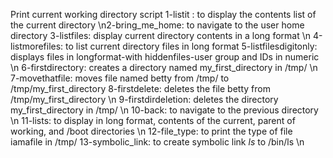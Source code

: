 Print current working directory script
1-listit : to display the contents list of the current directory
\n2-bring_me_home: to navigate to the user home directory
3-listfiles: display current directory contents in a long format \n
4-listmorefiles: to list current directory files in long format
5-listfilesdigitonly: displays files in longformat-with hiddenfiles-user group and IDs in numeric \n
6-firstdirectory: creates a directory named my_first_directory in /tmp/ \n
7-movethatfile: moves file named betty from /tmp/ to /tmp/my_first_directory
8-firstdelete: deletes the file betty from /tmp/my_first_directory \n
9-firstdirdeletion: deletes the directory my_first_directory in /tmp/ \n
10-back: to navigate to the previous directory \n
11-lists: to display in long format, contents of the current, parent of working, and /boot directories \n
12-file_type: to print the type of file iamafile in /tmp/
13-symbolic_link: to create symbolic link _ls_ to /bin/ls \n
